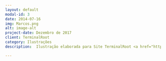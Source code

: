 ```yaml
---
layout: default
modal-id: 3
date: 2014-07-16
img: Marcos.png
alt: image-alt
project-date: Dezembro de 2017
client: TerminalRoot
category: Ilustrações
description:  Ilustração elaborada para Site TerminalRoot <a href="https://terminalroot.com.br">TerminalRoot</a>

---
```


